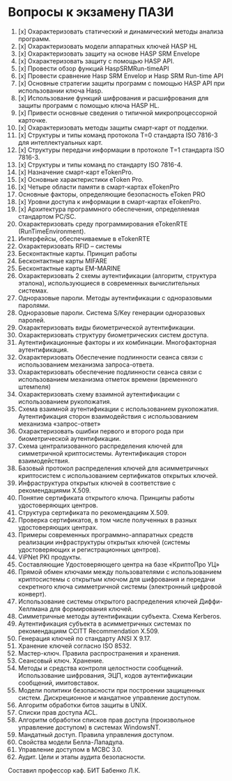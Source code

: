 # Вопросы к экзамену  ПАЗИ

1.  [x] Охарактеризовать статический и динамический методы анализа программ.
2.  [x] Охарактеризовать модели аппаратных ключей HASP HL
3.  [x] Охарактеризовать защиту на основе  HASP SRM Envelope
4.  [x] Охарактеризовать защиту с помощью HASP API.
5.  [x] Провести обзор функций HaspSRMRun-timeAPI
6.  [x] Провести сравнение Hasp SRM Envelop и Hasp SRM Run-time API
7.  [x] Основные стратегии защиты программ с помощью HASP API при использовании ключа Hasp.
8.  [x] Использование функций шифрования и расшифрования для защиты программ с помощью ключа HASP HL.
9. [x] Привести основные сведения о типичной микропроцессорной карточке.
10. [x] Охарактеризовать методы защиты смарт-карт от подделки.
11. [x] Структуры и типы команд протокола Т=0 стандарта ISO 7816-3 для интеллектуальных карт.
12. [x] Структуры передачи информации в протоколе Т=1 стандарта ISO 7816-3.
13. [x] Структуры и типы команд по стандарту ISO 7816-4.
14. [x] Назначение смарт-карт  eTokenPro.
15. [x] Основные характеристики eToken Pro.
16. [x] Четыре области  памяти в смарт-картах eTokenPro
17. Основные факторы, определяющие безопасность eToken PRO
18. [x] Уровни доступа к информации в смарт-картах eTokenPro.
19. [x] Архитектура программного обеспечения, определяемая стандартом PC/SC.
20. Охарактеризовать среду программирования eTokenRTE (RunTimeEnvironment).
21. Интерфейсы, обеспечиваемые в eTokenRTE
22. Охарактеризовать RFID – системы
23. Бесконтактные карты. Принцип работы
24. Бесконтактные карты MIFARE
25.  Бесконтактные карты EM-MARINE
26.  Охарактеризовать 2 схемы аутентификации (алгоритм, структура эталона), использующиеся в современных вычислительных системах.
27.  Одноразовые пароли. Методы аутентификации с одноразовыми паролями.
28.  Одноразовые пароли. Система S/Key генерации одноразовых паролей.
29.  Охарактеризовать виды биометрической аутентификации.
30.  Охарактеризовать структуру биометрических систем доступа.
31.  Аутентификационные факторы и их комбинации. Многофакторная аутентификация.
32.  Охарактеризовать Обеспечение подлинности сеанса связи с использованием механизма запроса-ответа.
33.  Охарактеризовать обеспечение подлинности сеанса связи с использованием механизма отметок времени (временного штемпеля)
34.  Охарактеризовать схему взаимной аутентификации с использованием рукопожатия.
35.  Схема взаимной аутентификации с использованием рукопожатия. Аутентификация сторон взаимодействия с использованием механизма «запрос-ответ»
36.  Охарактеризовать ошибки первого и второго рода при биометрической аутентификации.
1.   Схема централизованного распределения ключей для симметричной криптосистемы. Аутентификация сторон взаимодействия.
2.   Базовый протокол распределения ключей для асимметричных криптосистем с использованием сертификатов открытых ключей.
3.   Инфраструктура открытых ключей в соответствие с рекомендациями X.509.
4.   Понятие сертификата открытого ключа. Принципы работы удостоверяющих центров.
5.   Структура сертификата по рекомендациям X.509.
6.   Проверка сертификатов, в том числе полученных в разных удостоверяющих центрах.
7.   Примеры современных программно-аппаратных средств реализации инфраструктуры открытых ключей (системы удостоверяющих и регистрационных центров).
8.   ViPNet PKI продукты.
9.   Составляющие Удостоверяющего центра на базе «КриптоПро УЦ»
10.  Прямой обмен ключами между пользователями с использованием криптосистемы с открытым ключом для шифрования и передачи секретного ключа симметричной системы (электронный цифровой конверт).
11.  Использование системы открытого распределения ключей Диффи-Хеллмана для формирования ключей.
12.  Симметричные методы аутентификации субъекта. Схема Kerberos.
13.  Аутентификация субъекта в асимметричных системах по рекомендациям CCITT Recommendation X.509.
14.  Генерация ключей по стандарту ANSI X 9.17.
15.  Хранение ключей согласно ISO 8532.
16.  Мастер-ключ. Правила распространения и хранения. 
17.  Сеансовый ключ.  Хранение. 
18.  Методы и средства контроля целостности сообщений. Использование шифрования, ЭЦП, кодов аутентификации сообщений,  имитовставок.
19.  Модели политики безопасности при построении защищенных систем. Дискреционное и мандатное управление доступом. 
20.  Алгоритм обработки битов защиты в UNIX.
21.  Списки прав доступа ACL.
22.  Алгоритм обработки списков прав доступа (произвольное управление доступом) в системах WindowsNT.
23.  Мандатный доступ. Правила управления доступом.
24.  Свойства модели Белла-Лападула.
25.  Управление доступом в МСВС 3.0. 
26.  Аудит. Цели и этапы аудита безопасности.

Составил профессор каф. БИТ      Бабенко Л.К.

